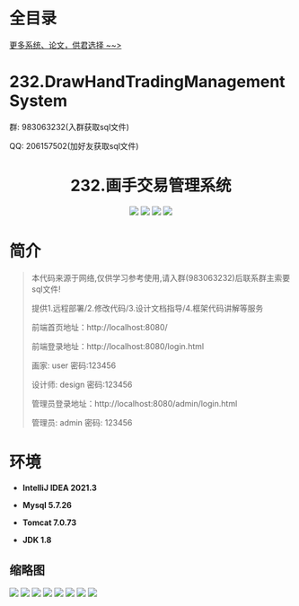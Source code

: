 # 全目录

[更多系统、论文，供君选择 ~~>](https://www.yuque.com/wisebit/blog)

# 232.DrawHandTradingManagementSystem

<p>群: 983063232(入群获取sql文件)</p>
<p>QQ: 206157502(加好友获取sql文件)</p>

<p><h1 align="center">232.画手交易管理系统</h1></p>


<p align="center">
	<img src="https://img.shields.io/badge/jdk-1.8-orange.svg"/>
    <img src="https://img.shields.io/badge/springboot-5.x-lightgrey.svg"/>
    <img src="https://img.shields.io/badge/html-3.x-blue.svg"/>
    <img src="https://img.shields.io/badge/mybatis-5.x-yellow.svg"/>
</p>

# 简介

> 本代码来源于网络,仅供学习参考使用,请入群(983063232)后联系群主索要sql文件!
>
> 提供1.远程部署/2.修改代码/3.设计文档指导/4.框架代码讲解等服务
>
> 前端首页地址：http://localhost:8080/
> 
> 前端登录地址：http://localhost:8080/login.html
> 
> 画家: user  密码:123456
> 
> 设计师: design  密码:123456
> 
> 管理员登录地址：http://localhost:8080/admin/login.html
>
> 管理员: admin   密码: 123456
>

>

# 环境

- <b>IntelliJ IDEA 2021.3</b>

- <b>Mysql 5.7.26</b>

- <b>Tomcat 7.0.73</b>

- <b>JDK 1.8</b>




## 缩略图

![](https://bitwise.oss-cn-heyuan.aliyuncs.com/2024/9/10/85e79ebb-daf0-4421-a917-e108a6b1db61.png)
![](https://bitwise.oss-cn-heyuan.aliyuncs.com/2024/9/10/b0761eb2-8296-4db7-b41c-8bcb116e6005.png)
![](https://bitwise.oss-cn-heyuan.aliyuncs.com/2024/9/10/0b1449db-2ba9-48cf-9d86-05a20ea3e6b5.png)
![](https://bitwise.oss-cn-heyuan.aliyuncs.com/2024/9/10/5cf14cfa-c52e-4474-8881-7777bf9d92e4.png)
![](https://bitwise.oss-cn-heyuan.aliyuncs.com/2024/9/10/0e706768-5223-494f-b91d-b2bcd4beeeda.png)
![](https://bitwise.oss-cn-heyuan.aliyuncs.com/2024/9/10/ec7ec3a5-7ba4-4828-bc15-b792f9067969.png)
![](https://bitwise.oss-cn-heyuan.aliyuncs.com/2024/9/10/538b79d7-cacf-4856-9625-3af570f442b6.png)
![](https://bitwise.oss-cn-heyuan.aliyuncs.com/2024/9/10/ae16247b-e74f-41bf-8357-79d1194b1402.png)




